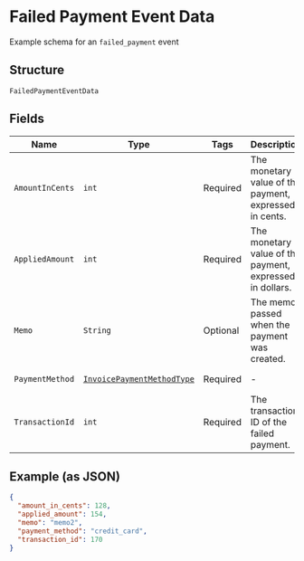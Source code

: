 
# Failed Payment Event Data

Example schema for an `failed_payment` event

## Structure

`FailedPaymentEventData`

## Fields

| Name | Type | Tags | Description | Getter | Setter |
|  --- | --- | --- | --- | --- | --- |
| `AmountInCents` | `int` | Required | The monetary value of the payment, expressed in cents. | int getAmountInCents() | setAmountInCents(int amountInCents) |
| `AppliedAmount` | `int` | Required | The monetary value of the payment, expressed in dollars. | int getAppliedAmount() | setAppliedAmount(int appliedAmount) |
| `Memo` | `String` | Optional | The memo passed when the payment was created. | String getMemo() | setMemo(String memo) |
| `PaymentMethod` | [`InvoicePaymentMethodType`](../../doc/models/invoice-payment-method-type.md) | Required | - | InvoicePaymentMethodType getPaymentMethod() | setPaymentMethod(InvoicePaymentMethodType paymentMethod) |
| `TransactionId` | `int` | Required | The transaction ID of the failed payment. | int getTransactionId() | setTransactionId(int transactionId) |

## Example (as JSON)

```json
{
  "amount_in_cents": 128,
  "applied_amount": 154,
  "memo": "memo2",
  "payment_method": "credit_card",
  "transaction_id": 170
}
```


